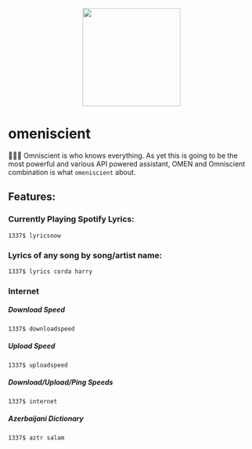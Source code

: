 <div align="center">
  <img src="https://woosal.com/1337/omeniscient1337.png" width=200px />
</div>

# omeniscient
🕵🏼‍♂️ Omniscient is who knows everything. As yet this is going to be the most powerful and various API powered assistant, OMEN and Omniscient combination is what `omeniscient` about.

## Features:

### Currently Playing Spotify Lyrics:
```
1337$ lyricsnow
```

### Lyrics of any song by song/artist name:
```
1337$ lyrics corda harry
```

### Internet
##### Download Speed
```
1337$ downloadspeed
```
##### Upload Speed
```
1337$ uploadspeed
```
##### Download/Upload/Ping Speeds
```
1337$ internet
```
##### Azerbaijani Dictionary
```
1337$ aztr salam
```
